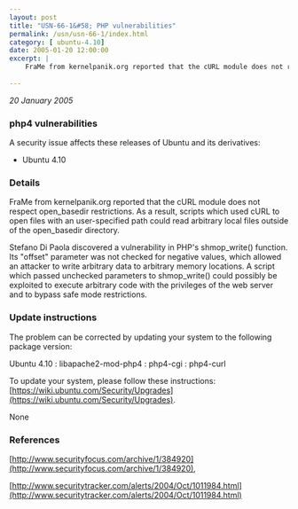 ```yaml
---
layout: post
title: "USN-66-1&#58; PHP vulnerabilities"
permalink: /usn/usn-66-1/index.html
category: [ ubuntu-4.10]
date: 2005-01-20 12:00:00
excerpt: |
    FraMe from kernelpanik.org reported that the cURL module does not respect open_basedir restrictions. As a result, scripts which used cURL to open files with an user-specified path could read arbitrary local files outside of the open_basedir directory.
    
--- 
```

 
 

*20 January 2005*

### php4 vulnerabilities

A security issue affects these releases of Ubuntu and its derivatives:

* Ubuntu 4.10

### Details

FraMe from kernelpanik.org reported that the cURL module does not respect open_basedir restrictions. As a result, scripts which used cURL to open files with an user-specified path could read arbitrary local files outside of the open_basedir directory.

Stefano Di Paola discovered a vulnerability in PHP&#39;s shmop_write() function. Its &quot;offset&quot; parameter was not checked for negative values, which allowed an attacker to write arbitrary data to arbitrary memory locations. A script which passed unchecked parameters to shmop_write() could possibly be exploited to execute arbitrary code with the privileges of the web server and to bypass safe mode restrictions.

### Update instructions

The problem can be corrected by updating your system to the following package version:

Ubuntu 4.10
 : libapache2-mod-php4 
 : php4-cgi 
 : php4-curl 

To update your system, please follow these instructions: [https://wiki.ubuntu.com/Security/Upgrades](https://wiki.ubuntu.com/Security/Upgrades).

None

### References

 
 [http://www.securityfocus.com/archive/1/384920](http://www.securityfocus.com/archive/1/384920), 

 [http://www.securitytracker.com/alerts/2004/Oct/1011984.html](http://www.securitytracker.com/alerts/2004/Oct/1011984.html)
 

